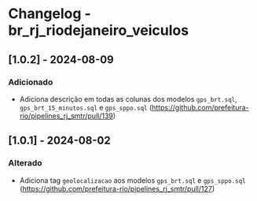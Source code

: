 # Changelog - br_rj_riodejaneiro_veiculos

## [1.0.2] - 2024-08-09

### Adicionado
- Adiciona descrição em todas as colunas dos modelos `gps_brt.sql`, `gps_brt_15_minutos.sql` e `gps_sppo.sql` (https://github.com/prefeitura-rio/pipelines_rj_smtr/pull/139)

## [1.0.1] - 2024-08-02

### Alterado
- Adiciona tag `geolocalizacao` aos modelos `gps_brt.sql` e `gps_sppo.sql` (https://github.com/prefeitura-rio/pipelines_rj_smtr/pull/127)